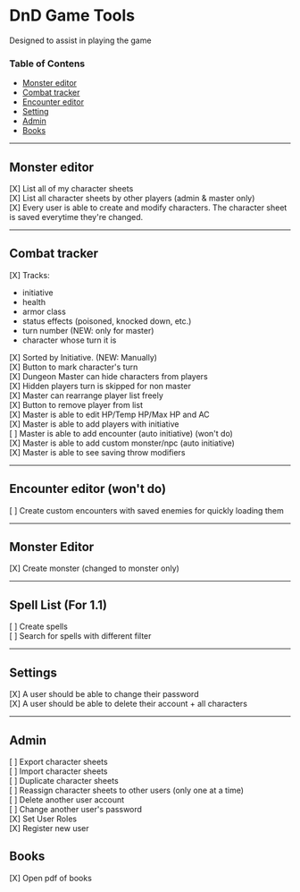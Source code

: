 # DnD Game Tools

Designed to assist in playing the game

### Table of Contens
- [Monster editor](#character-editor)
- [Combat tracker](#combat-tracker)
- [Encounter editor](#encounter-editor)
- [Setting](#settings)
- [Admin](#admin)
- [Books](#books)

---

## Monster editor

[X] List all of my character sheets  
[X] List all character sheets by other players (admin & master only)  
[X] Every user is able to create and modify characters. The character sheet is saved 
everytime they're changed.

---

## Combat tracker

[X] Tracks:
* initiative
* health
* armor class
* status effects (poisoned, knocked down, etc.)
* turn number (NEW: only for master)
* character whose turn it is

[X] Sorted by Initiative. (NEW: Manually)  
[X] Button to mark character's turn  
[X] Dungeon Master can hide characters from players  
[X] Hidden players turn is skipped for non master  
[X] Master can rearrange player list freely  
[X] Button to remove player from list  
[X] Master is able to edit HP/Temp HP/Max HP and AC  
[X] Master is able to add players with initiative  
[ ] Master is able to add encounter (auto initiative) (won't do)  
[X] Master is able to add custom monster/npc (auto initiative)  
[X] Master is able to see saving throw modifiers  

---

## Encounter editor (won't do)

[ ] Create custom encounters with saved enemies for quickly loading them

---

## Monster Editor

[X] Create monster (changed to monster only) 

---

## Spell List (For 1.1)

[ ] Create spells  
[ ] Search for spells with different filter  

---

## Settings

[X] A user should be able to change their password  
[X] A user should be able to delete their account + all characters

---

## Admin 

[ ] Export character sheets  
[ ] Import character sheets  
[ ] Duplicate character sheets  
[ ] Reassign character sheets to other users (only one at a time)  
[ ] Delete another user account  
[ ] Change another user's password  
[X] Set User Roles  
[X] Register new user

## Books

[X] Open pdf of books  

